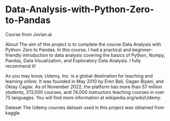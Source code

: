 # Data-Analysis-with-Python-Zero-to-Pandas
Course from Jovian.ai


About
The aim of this project is to complete the course Data Analysis with Python: Zero to Pandas. In this course, I had a practical and beginner-friendly introduction to data analysis covering the basics of Python, Numpy, Pandas, Data Visualization, and Exploratory Data Analysis. I fully recommend it!

As you may know, Udemy, Inc. is a global destination for teaching and learning online. It was founded in May 2010 by Eren Bali, Gagan Biyani, and Oktay Caglar. As of November 2022, the platform has more than 57 million students, 213,000 courses, and 74,000 instructors teaching courses in over 75 languages. You will find more information at wikipedia.org/wiki/Udemy.

Dataset
The Udemy courses dataset used in this project was obtained from kaggle.
